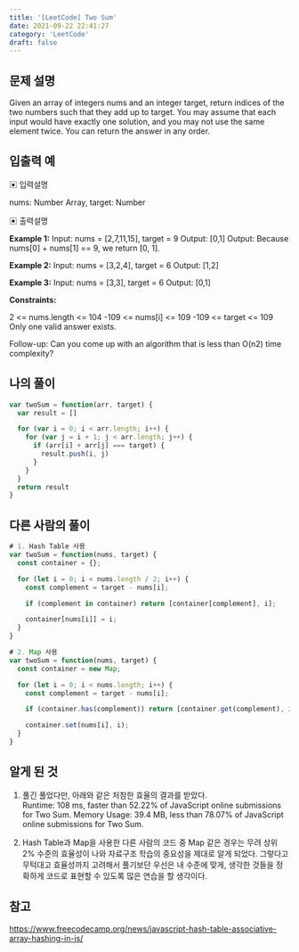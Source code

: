 ```yaml
---
title: '[LeetCode] Two Sum'
date: 2021-09-22 22:41:27
category: 'LeetCode'
draft: false
---
```


## 문제 설명

Given an array of integers nums and an integer target, return indices of the two numbers such that they add up to target.
You may assume that each input would have exactly one solution, and you may not use the same element twice.
You can return the answer in any order.

## 입출력 예

▣ 입력설명

nums: Number Array, target: Number

▣ 출력설명

**Example 1:**
Input: nums = [2,7,11,15], target = 9
Output: [0,1]
Output: Because nums[0] + nums[1] == 9, we return [0, 1].

**Example 2:**
Input: nums = [3,2,4], target = 6
Output: [1,2]

**Example 3:**
Input: nums = [3,3], target = 6
Output: [0,1]

**Constraints:**

2 <= nums.length <= 104
-109 <= nums[i] <= 109
-109 <= target <= 109
Only one valid answer exists.

Follow-up: Can you come up with an algorithm that is less than O(n2) time complexity?

## 나의 풀이

```javascript
var twoSum = function(arr, target) {
  var result = []

  for (var i = 0; i < arr.length; i++) {
    for (var j = i + 1; j < arr.length; j++) {
      if (arr[i] + arr[j] === target) {
        result.push(i, j)
      }
    }
  }
  return result
}
```

## 다른 사람의 풀이

```javascript
# 1. Hash Table 사용
var twoSum = function(nums, target) {
  const container = {};

  for (let i = 0; i < nums.length / 2; i++) {
    const complement = target - nums[i];

    if (complement in container) return [container[complement], i];

    container[nums[i]] = i;
  }
}

# 2. Map 사용
var twoSum = function(nums, target) {
  const container = new Map;

  for (let i = 0; i < nums.length; i++) {
    const complement = target - nums[i];

    if (container.has(complement)) return [container.get(complement), i];

    container.set(nums[i], i);
  }
}
```

## 알게 된 것

1. 풀긴 풀었다만, 아래와 같은 처참한 효율의 결과를 받았다. <br />
   Runtime: 108 ms, faster than 52.22% of JavaScript online submissions for Two Sum.
   Memory Usage: 39.4 MB, less than 78.07% of JavaScript online submissions for Two Sum.

2. Hash Table과 Map을 사용한 다른 사람의 코드 중 Map 같은 경우는 무려 상위 2% 수준의 효율성이 나와 자료구조 학습의 중요성을 제대로 알게 되었다. 그렇다고 무턱대고 효율성까지 고려해서 풀기보단 우선은 내 수준에 맞게, 생각한 것들을 정확하게 코드로 표현할 수 있도록 많은 연습을 할 생각이다.

## 참고

<https://www.freecodecamp.org/news/javascript-hash-table-associative-array-hashing-in-js/>
